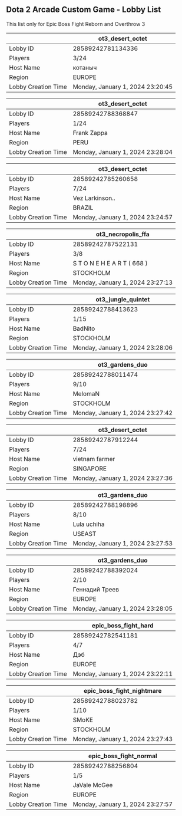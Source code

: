 ## Dota 2 Arcade Custom Game - Lobby List

This list only for Epic Boss Fight Reborn and Overthrow 3

|  | ot3_desert_octet |
| ------ | ------ |
| Lobby ID | 28589242781134336 |
| Players | 3/24 |
| Host Name | котаныч |
| Region | EUROPE |
| Lobby Creation Time | Monday, January 1, 2024 23:20:45 |


|  | ot3_desert_octet |
| ------ | ------ |
| Lobby ID | 28589242788368847 |
| Players | 1/24 |
| Host Name | Frank Zappa |
| Region | PERU |
| Lobby Creation Time | Monday, January 1, 2024 23:28:04 |


|  | ot3_desert_octet |
| ------ | ------ |
| Lobby ID | 28589242785260658 |
| Players | 7/24 |
| Host Name | Vez Larkinson.. |
| Region | BRAZIL |
| Lobby Creation Time | Monday, January 1, 2024 23:24:57 |


|  | ot3_necropolis_ffa |
| ------ | ------ |
| Lobby ID | 28589242787522131 |
| Players | 3/8 |
| Host Name | S T O N E H E A R T ( 668 ) |
| Region | STOCKHOLM |
| Lobby Creation Time | Monday, January 1, 2024 23:27:13 |


|  | ot3_jungle_quintet |
| ------ | ------ |
| Lobby ID | 28589242788413623 |
| Players | 1/15 |
| Host Name | BadNito |
| Region | STOCKHOLM |
| Lobby Creation Time | Monday, January 1, 2024 23:28:06 |


|  | ot3_gardens_duo |
| ------ | ------ |
| Lobby ID | 28589242788011474 |
| Players | 9/10 |
| Host Name | MelomaN |
| Region | STOCKHOLM |
| Lobby Creation Time | Monday, January 1, 2024 23:27:42 |


|  | ot3_desert_octet |
| ------ | ------ |
| Lobby ID | 28589242787912244 |
| Players | 7/24 |
| Host Name | vietnam farmer |
| Region | SINGAPORE |
| Lobby Creation Time | Monday, January 1, 2024 23:27:36 |


|  | ot3_gardens_duo |
| ------ | ------ |
| Lobby ID | 28589242788198896 |
| Players | 8/10 |
| Host Name | Lula uchiha |
| Region | USEAST |
| Lobby Creation Time | Monday, January 1, 2024 23:27:53 |


|  | ot3_gardens_duo |
| ------ | ------ |
| Lobby ID | 28589242788392024 |
| Players | 2/10 |
| Host Name | Геннадий Треев |
| Region | EUROPE |
| Lobby Creation Time | Monday, January 1, 2024 23:28:05 |


|  | epic_boss_fight_hard |
| ------ | ------ |
| Lobby ID | 28589242782541181 |
| Players | 4/7 |
| Host Name | Дэб |
| Region | EUROPE |
| Lobby Creation Time | Monday, January 1, 2024 23:22:11 |


|  | epic_boss_fight_nightmare |
| ------ | ------ |
| Lobby ID | 28589242788023782 |
| Players | 1/10 |
| Host Name | SMoKE |
| Region | STOCKHOLM |
| Lobby Creation Time | Monday, January 1, 2024 23:27:43 |


|  | epic_boss_fight_normal |
| ------ | ------ |
| Lobby ID | 28589242788256804 |
| Players | 1/5 |
| Host Name | JaVale McGee |
| Region | EUROPE |
| Lobby Creation Time | Monday, January 1, 2024 23:27:57 |


